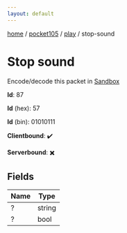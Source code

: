 ```yaml
---
layout: default
---
```


[home](/)  /  [pocket105](/protocol/pocket105)  /  [play](/protocol/pocket105/play)  /  stop-sound

# Stop sound

Encode/decode this packet in [Sandbox](../../../sandbox/pocket105#Play.StopSound)

**Id**: 87

**Id** (hex): 57

**Id** (bin): 01010111

**Clientbound**: ✔️

**Serverbound**: ✖️

## Fields

Name | Type
---|---
? | string
? | bool
